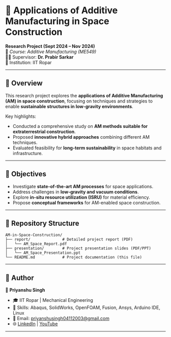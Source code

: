 # 🚀 Applications of Additive Manufacturing in Space Construction  

**Research Project (Sept 2024 – Nov 2024)**  
📘 *Course: Additive Manufacturing (ME549)*  
👨‍🏫 Supervisor: **Dr. Prabir Sarkar**  
🏫 Institution: IIT Ropar  

---

## 📖 Overview  
This research project explores the **applications of Additive Manufacturing (AM) in space construction**, focusing on techniques and strategies to enable **sustainable structures in low-gravity environments**.  

Key highlights:  
- Conducted a comprehensive study on **AM methods suitable for extraterrestrial construction**.  
- Proposed **innovative hybrid approaches** combining different AM techniques.  
- Evaluated feasibility for **long-term sustainability** in space habitats and infrastructure.  

---

## 🎯 Objectives  
- Investigate **state-of-the-art AM processes** for space applications.  
- Address challenges in **low-gravity and vacuum conditions**.  
- Explore **in-situ resource utilization (ISRU)** for material efficiency.  
- Propose **conceptual frameworks** for AM-enabled space construction.  

---

## 📂 Repository Structure  

```plaintext
AM-in-Space-Construction/  
├── report/              # Detailed project report (PDF)  
│   └── AM_Space_Report.pdf  
├── presentation/        # Project presentation slides (PDF/PPT)  
│   └── AM_Space_Presentation.ppt 
└── README.md            # Project documentation (this file)
```
---
## 🔹 Author  
👤 **Priyanshu Singh**  
- 🎓 IIT Ropar | Mechanical Engineering  
- 🔧 Skills: Abaqus, SolidWorks, OpenFOAM, Fusion, Ansys, Arduino IDE, Linux  
- 📧 Email: priyanshusingh04112003@gmail.com  
- 🌐 [LinkedIn](https://www.linkedin.com/in/priyanshu-singh-a47033265) | [YouTube](https://youtube.com/@theunfilteredguyy)  

---
